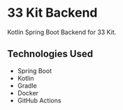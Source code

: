 # 33 Kit Backend
Kotlin Spring Boot Backend for 33 Kit.

## Technologies Used
- Spring Boot
- Kotlin
- Gradle 
- Docker
- GitHub Actions